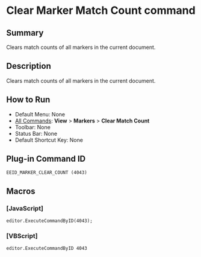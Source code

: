 # Clear Marker Match Count command

## Summary

Clears match counts of all markers in the current document.

## Description

Clears match counts of all markers in the current document.

## How to Run

- Default Menu: None
- [All Commands](../tools/all_commands): **View** \> **Markers**
\> **Clear Match Count**
- Toolbar: None
- Status Bar: None
- Default Shortcut Key: None

## Plug-in Command ID

```
EEID_MARKER_CLEAR_COUNT (4043)```

## Macros

### \[JavaScript\]

```
editor.ExecuteCommandByID(4043);
```

### \[VBScript\]

```
editor.ExecuteCommandByID 4043
```
